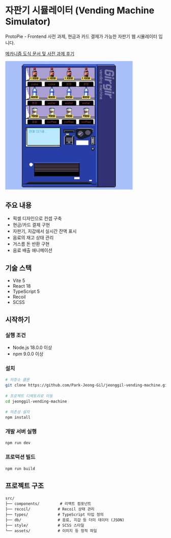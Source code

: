 # 자판기 시뮬레이터 (Vending Machine Simulator)

ProtoPie - Frontend 사전 과제, 현금과 카드 결제가 가능한 자판기 웹 시뮬레이터 입니다.

[메카니즘 도식 문서 및 사전 과제 후기](https://girgir.notion.site/1c1ec283ac8680e59b6bc7b93e3322ae)

<img src="public/preview-image.png" alt="자판기 시뮬레이터 미리보기" width="400"/>

## 주요 내용

- 픽셀 디자인으로 컨셉 구축
- 현금/카드 결제 구현
- 자판기, 지갑에서 실시간 잔액 표시
- 음료의 재고 상태 관리
- 거스름 돈 반환 구현
- 음료 배출 애니메이션

## 기술 스택

- Vite 5
- React 18
- TypeScript 5
- Recoil 
- SCSS 

## 시작하기

### 실행 조건

- Node.js 18.0.0 이상
- npm 9.0.0 이상

### 설치

```bash
# 저장소 클론
git clone https://github.com/Park-Jeong-Gil/jeonggil-vending-machine.git

# 프로젝트 디렉토리로 이동
cd jeonggil-vending-machine

# 의존성 설치
npm install
```

### 개발 서버 실행

```bash
npm run dev
```

### 프로덕션 빌드

```bash
npm run build
```

## 프로젝트 구조

```
src/
├── components/         # 리액트 컴포넌트
├── recoil/            # Recoil 상태 관리
├── types/             # TypeScript 타입 정의
├── db/                # 음료, 지갑 등 더미 데이터 (JSON)
├── style/             # SCSS 스타일
└── assets/            # 이미지 등 정적 파일
```

